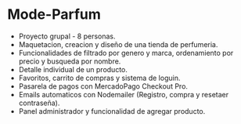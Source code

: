 # Mode-Parfum

<ul>
  <li>Proyecto grupal - 8 personas.</li>
  <li>Maquetacion, creacion y diseño de una tienda de perfumeria.</li>
  <li>Funcionalidades de filtrado por genero y marca, ordenamiento por precio y busqueda por nombre.</li>
  <li>Detalle individual de un producto.</li>
  <li>Favoritos, carrito de compras y sistema de loguin.</li>
  <li>Pasarela de pagos con MercadoPago Checkout Pro.</li>
  <li>Emails automaticos con Nodemailer (Registro, compra y resetaer contraseña).</li>
  <li>Panel administrador y funcionalidad de agregar producto.</li>
</ul>
